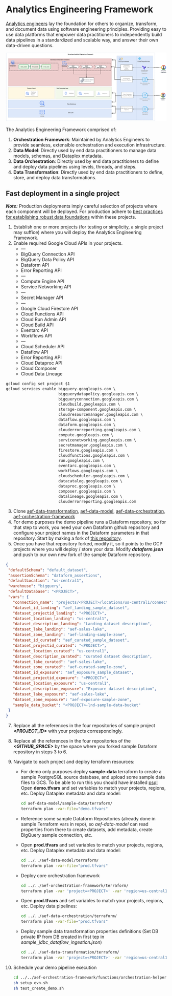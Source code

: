# Analytics Engineering Framework
[Analytics engineers](https://www.getdbt.com/what-is-analytics-engineering)  lay the foundation for others to organize, transform, and document data using software engineering principles. Providing easy to use data platforms that empower data practitioners to independently build data pipelines in a standardized and scalable way, and answer their own data-driven questions.

![aef_high_level.png](aef_high_level.png)


The Analytics Engineering Framework comprised of:
1. **Orchestration Framework**: Maintained by Analytics Engineers to provide seamless, extensible orchestration and execution infrastructure.
1. **Data Model**: Directly used by end data practitioners to manage data models, schemas, and Dataplex metadata.
1. **Data Orchestration**: Directly used by end data practitioners to define and deploy data pipelines using levels, threads, and steps.
1. **Data Transformation**: Directly used by end data practitioners to define, store, and deploy data transformations.

## Fast deployment in a single project
***Note:*** Production deployments imply careful selection of projects where each component will be deployed. For production adhere to [best practices for establishing robust data foundations](https://github.com/GoogleCloudPlatform/cloud-foundation-fabric/tree/master/blueprints/data-solutions/data-platform-foundations) within these projects.

1. Establish one or more projects (for testing or simplicity, a single project may suffice) where you will deploy the Analytics Engineering Framework. 
2. Enable required Google Cloud APIs in your projects.
   - — 
   - BigQuery Connection API 
   - BigQuery Data Policy API 
   - Dataform API 
   - Error Reporting API 
   - — 
   - Compute Engine API 
   - Service Networking API 
   - — 
   - Secret Manager API 
   - — 
   - Google Cloud Firestore API 
   - Cloud Functions API 
   - Cloud Run Admin API 
   - Cloud Build API 
   - Eventarc API 
   - Workflows API
   - — 
   - Cloud Scheduler API 
   - Dataflow API
   - Error Reporting API
   - Cloud Dataproc API
   - Cloud Composer
   - Cloud Data Lineage

```shell
gcloud config set project $1
gcloud services enable bigquery.googleapis.com \
                       bigquerydatapolicy.googleapis.com \
                       bigqueryconnection.googleapis.com \
                       cloudbuild.googleapis.com \
                       storage-component.googleapis.com \
                       cloudresourcemanager.googleapis.com \
                       dataflow.googleapis.com \
                       dataform.googleapis.com \
                       clouderrorreporting.googleapis.com \
                       compute.googleapis.com \
                       servicenetworking.googleapis.com \
                       secretmanager.googleapis.com \
                       firestore.googleapis.com \
                       cloudfunctions.googleapis.com \
                       run.googleapis.com \
                       eventarc.googleapis.com \
                       workflows.googleapis.com \
                       cloudscheduler.googleapis.com \
                       datacatalog.googleapis.com \
                       dataproc.googleapis.com \
                       composer.googleapis.com \
                       datalineage.googleapis.com \
                       clouderrorreporting.googleapis.com
```

3. Clone [aef-data-transformation](), [aef-data-model](), [aef-data-orchestration](), [aef-orchestration-framework]()
5. For demo purposes the demo pipeline runs a Dataform repository, so for that step to work, you need your own Dataform github repository and configure your project names in the Dataform parameters in that repository. Start by making a fork of [this repository](https://github.com/oscarpulido55/aef-sample-dataform-repo.git).
6. Once you have that repository forked, modify it, so it points to the GCP projects where you will deploy / store your data. Modify ***dataform.json*** and push to our own new fork of the sample Dataform repository.
```json
{
 "defaultSchema": "default_dataset",
 "assertionSchema": "dataform_assertions",
 "defaultLocation": "us-central1",
 "warehouse": "bigquery",
 "defaultDatabase": "<PROJECT>",
 "vars": {
   "connection_name": "projects/<PROJECT>/locations/us-central1/connections/sample-connection",
   "dataset_id_landing": "aef_landing_sample_dataset",
   "dataset_projectid_landing": "<PROJECT>",
   "dataset_location_landing": "us-central1",
   "dataset_description_landing": "Landing dataset description",
   "dataset_lake_landing": "aef-sales-lake",
   "dataset_zone_landing": "aef-landing-sample-zone",
   "dataset_id_curated": "aef_curated_sample_dataset",
   "dataset_projectid_curated": "<PROJECT>",
   "dataset_location_curated": "us-central1",
   "dataset_description_curated": "curated dataset description",
   "dataset_lake_curated": "aef-sales-lake",
   "dataset_zone_curated": "aef-curated-sample-zone",
   "dataset_id_exposure": "aef_exposure_sample_dataset",
   "dataset_projectid_exposure": "<PROJECT>",
   "dataset_location_exposure": "us-central1",
   "dataset_description_exposure": "Exposure dataset description",
   "dataset_lake_exposure": "aef-sales-lake",
   "dataset_zone_exposure": "aef-exposure-sample-zone",
   "sample_data_bucket": "<PROJECT>-lnd-sample-data-bucket"
 }
}

```

7. Replace all the references in the four repositories of sample project ***<PROJECT_ID>*** with your projects correspondingly. 
8. Replace all the references in the four repositories of the ***<GITHUB_SPACE>*** by the space where you forked sample Dataform repository in steps 3 to 6.
9. Navigate to each project and deploy terraform resources:

   - For demo only purposes deploy **sample-data** terraform to create a sample PostgreSQL source database, and upload some sample data files to GCS. 
   To be able to run this you should have installed [psql](https://www.postgresql.org/docs/current/app-psql.html)
   Open **demo.tfvars** and set variables to match your projects, regions, etc. Deploy Dataplex metadata and data model:
       ```bash
       cd aef-data-model/sample-data/terraform/
       terraform plan -var-file="demo.tfvars"
       ```
   - Reference some sample Dataform Repositories (already done in sample Terraform vars in repo), so *aef-data-model* can read properties from there to create datasets, add metadata, create BigQuery sample connection, etc. 

   - Open **prod.tfvars** and set variables to match your projects, regions, etc. Deploy Dataplex metadata and data model:
       ```bash
       cd ../../aef-data-model/terraform/
       terraform plan -var-file="prod.tfvars"
       ```
   - Deploy core orchestration framework
       ```bash
       cd ../../aef-orchestration-framework/terraform/
       terraform plan -var 'project=<PROJECT>' -var 'region=us-central1' -var 'operator_email=<EMAIL>'
       ```
   - Open **prod.tfvars** and set variables to match your projects, regions, etc. Deploy data pipelines:
       ```bash
       cd ../../aef-data-orchestration/terraform/
       terraform plan -var-file="prod.tfvars"
       ```
   - Deploy sample data transformation properties definitions (Set DB private IP from DB created in first tep in *sample_jdbc_dataflow_ingestion.json*)
       ```bash
       cd ../../aef-data-transformation/terraform/
       terraform plan -var 'project=<PROJECT>' -var 'region=us-central1' -var 'domain=google' -var 'environment=dev'
       ```
10. Schedule your demo pipeline execution
       ```bash
       cd ../../aef-orchestration-framework/functions/orchestration-helpers/scheduling/utilities/
       sh setup_evn.sh
       sh test_create_demo.sh
       ```